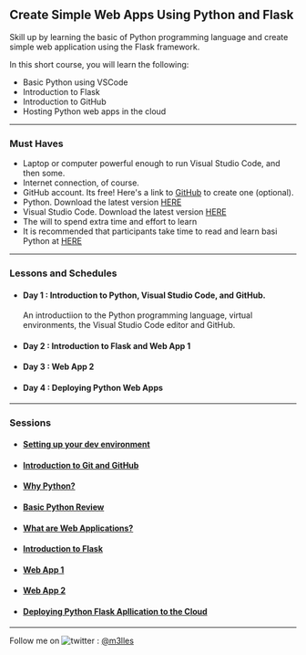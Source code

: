 ## Create Simple Web Apps Using Python and Flask

Skill up by learning the basic of Python programming language and create simple web application using the Flask framework.

In this short course, you will learn the following:
- Basic Python using VSCode
- Introduction to Flask
- Introduction to GitHub
- Hosting Python web apps in the cloud

<hr/>

### Must Haves

- Laptop or computer powerful enough to run Visual Studio Code, and then some.
- Internet connection, of course.
- GitHub account. Its free! Here's a link to [GitHub](https://www.github.com) to create one (optional).
- Python. Download the latest version [HERE](https://www.python.org/downloads/)
- Visual Studio Code. Download the latest version [HERE](https://code.visualstudio.com/Download)
- The will to spend extra time and effort to learn
- It is recommended that participants take time to read and learn basi Python at [HERE](https://radarfop.net/py4e/)

<hr/>

### Lessons and Schedules

- #### Day 1 : Introduction to Python, Visual Studio Code, and GitHub.
  
  An introductiion to the Python programming language, virtual environments, the Visual Studio Code editor and GitHub.
  
- #### Day 2 : Introduction to Flask and Web App 1
  
- #### Day 3 : Web App 2
  
- #### Day 4 : Deploying Python Web Apps

<hr/>

### Sessions

- #### [Setting up your dev environment](/learning-basic-python-and-flask/01_dev_env_setup)

- #### [Introduction to Git and GitHub](/learning-basic-python-and-flask/02_git_and_github)

- #### [Why Python?]()

- #### [Basic Python Review](/learning-basic-python-and-flask/03_basic_python)

- #### [What are Web Applications?]()

- #### [Introduction to Flask]()

- #### [Web App 1]()

- #### [Web App 2]()

- #### [Deploying Python Flask Apllication to the Cloud]()

<hr/>

Follow me on <img title="a title" alt="twitter" src="https://i.imgur.com/JLLlB5S.png"> : [@m3lles](https://twitter.com/m3lles)
